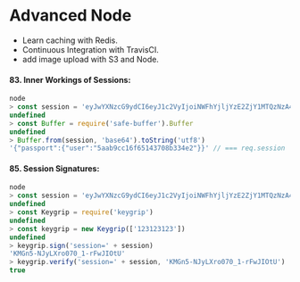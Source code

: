 # Advanced Node

* Learn caching with Redis.
* Continuous Integration with TravisCI.
* add image upload with S3 and Node.

#### 83. Inner Workings of Sessions:

```js
node
> const session = 'eyJwYXNzcG9ydCI6eyJ1c2VyIjoiNWFhYjljYzE2ZjY1MTQzNzA4YjMzNGUyIn19'
undefined
> const Buffer = require('safe-buffer').Buffer
undefined
> Buffer.from(session, 'base64').toString('utf8')
'{"passport":{"user":"5aab9cc16f65143708b334e2"}}' // === req.session
```

#### 85. Session Signatures:

```js
node
> const session = 'eyJwYXNzcG9ydCI6eyJ1c2VyIjoiNWFhYjljYzE2ZjY1MTQzNzA4YjMzNGUyIn19'
undefined
> const Keygrip = require('keygrip')
undefined
> const keygrip = new Keygrip(['123123123'])
undefined
> keygrip.sign('session=' + session)
'KMGn5-NJyLXro070_1-rFwJIOtU'
> keygrip.verify('session=' + session, 'KMGn5-NJyLXro070_1-rFwJIOtU')
true
```
